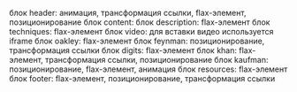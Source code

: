 блок header: анимация, трансформация ссылки, flax-элемент, позиционирование
блок content:
  блок description: flax-элемент
  блок techniques: flax-элемент
  блок video: для вставки видео используется iframe
  блок oakley: flax-элемент
  блок feynman: позиционирование, трансформация ссылки
  блок digits: flax-элемент 
  блок khan: flax-элемент, трансформация ссылки, позиционирование
  блок kaufman: позиционирование, flax-элемент, анимация
  блок resources: flax-элемент
блок footer: flax-элемент, позиционирование, трансформация ссылки 